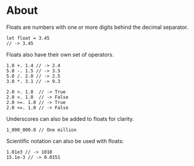# About

Floats are numbers with one or more digits behind the decimal separator.

```gleam
let float = 3.45
// -> 3.45
```

Floats also have their own set of operators.

```gleam
1.0 +. 1.4 // -> 2.4
5.0 -. 1.5 // -> 3.5
5.0 /. 2.0 // -> 2.5
3.0 *. 3.1 // -> 9.3

2.0 >. 1.0  // -> True
2.0 <. 1.0  // -> False
2.0 >=. 1.0 // -> True
2.0 <=. 1.0 // -> False
```

Underscores can also be added to floats for clarity.

```gleam
1_000_000.0 // One million
```

Scientific notation can also be used with floats:

```gleam
1.01e3 // -> 1010
15.1e-3 // -> 0.0151
```
